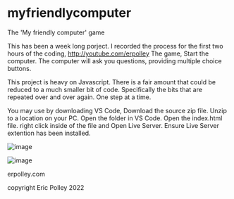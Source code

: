 # myfriendlycomputer
The 'My friendly computer' game

This has been a week long porject. I recorded the process for the first two hours of the coding, http://youtube.com/erpolley 
The game, Start the computer. The computer will ask you questions, providing multiple choice buttons.

This project is heavy on Javascript. There is a fair amount that could be reduced to a much smaller bit of code. Specifically the bits that are repeated over and over again. One step at a time. 

You may use by downloading VS Code, Download the source zip file. Unzip to a location on your PC. Open the folder in VS Code. Open the index.html file. right click inside of the file and Open Live Server.
Ensure Live Server extention has been installed.

![image](https://user-images.githubusercontent.com/109182529/187509851-62fb46d1-b33d-487f-836a-ee50283f4e4a.png)

![image](https://user-images.githubusercontent.com/109182529/187509745-57ae9946-a2b8-4d3a-a090-bf148e846d9b.png)


erpolley.com

copyright Eric Polley 2022
